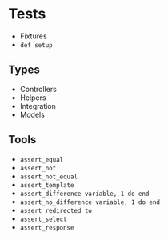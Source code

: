# Tests

* Fixtures
* `def setup`

## Types

* Controllers
* Helpers
* Integration
* Models

## Tools

* `assert_equal`
* `assert_not`
* `assert_not_equal`
* `assert_template`
* `assert_difference variable, 1 do end`
* `assert_no_difference variable, 1 do end`
* `assert_redirected_to`
* `assert_select`
* `assert_response`
